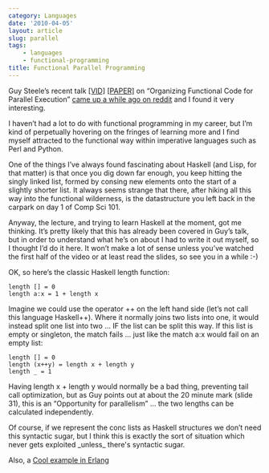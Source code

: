 ```yaml
---
category: Languages
date: '2010-04-05'
layout: article
slug: parallel
tags:
    - languages
    - functional-programming
title: Functional Parallel Programming
---
```


Guy Steele’s recent talk [\[VID\]](http://www.vimeo.com/6624203)
[\[PAPER\]](http://portal.acm.org/citation.cfm?id=1596550.1596551) on
“Organizing Functional Code for Parallel Execution” [came up a while ago
on
reddit](http://www.reddit.com/r/programming/comments/b0eck/or_foldl_and_foldr_considered_slightly_harmful/)
and I found it very interesting.

I haven’t had a lot to do with functional programming in my career, but
I’m kind of perpetually hovering on the fringes of learning more and I
find myself attracted to the functional way within imperative languages
such as Perl and Python.

One of the things I’ve always found fascinating about Haskell (and Lisp,
for that matter) is that once you dig down far enough, you keep hitting
the singly linked list, formed by consing new elements onto the start of
a slightly shorter list. It always seems strange that there, after
hiking all this way into the functional wilderness, is the datastructure
you left back in the carpark on day 1 of Comp Sci 101.

Anyway, the lecture, and trying to learn Haskell at the moment, got me
thinking. It’s pretty likely that this has already been covered in Guy’s
talk, but in order to understand what he’s on about I had to write it
out myself, so I thought I’d do it here. It won’t make a lot of sense
unless you’ve watched the first half of the video or at least read the
slides, so see you in a while :-)

OK, so here’s the classic Haskell length function:

    length [] = 0
    length a:x = 1 + length x

Imagine we could use the operator ++ on the left hand side (let’s not
call this language Haskell++). Where it normally joins two lists into
one, it would instead split one list into two … IF the list can be split
this way. If this list is empty or singleton, the match fails … just
like the match a:x would fail on an empty list:

    length [] = 0
    length (x++y) = length x + length y
    length _ = 1

Having length x + length y would normally be a bad thing, preventing
tail call optimization, but as Guy points out at about the 20 minute
mark (slide 31), this is an “Opportunity for parallelism” ... the two
lengths can be calculated independently.

Of course, if we represent the conc lists as Haskell structures we don’t
need this syntactic sugar, but I think this is exactly the sort of
situation which never gets exploited \_unless\_ there's syntactic sugar.

Also, a [Cool example in
Erlang](http://dustin.github.com/2010/03/04/erlang-conc.html)
